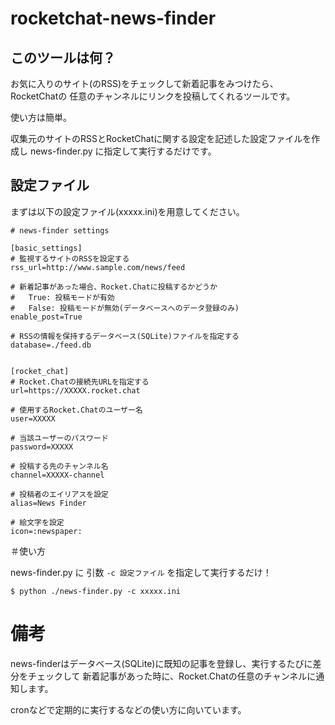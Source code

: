 # rocketchat-news-finder

## このツールは何？

お気に入りのサイト(のRSS)をチェックして新着記事をみつけたら、RocketChatの
任意のチャンネルにリンクを投稿してくれるツールです。

使い方は簡単。

収集元のサイトのRSSとRocketChatに関する設定を記述した設定ファイルを作成し
news-finder.py に指定して実行するだけです。


## 設定ファイル

まずは以下の設定ファイル(xxxxx.ini)を用意してください。

```
# news-finder settings

[basic_settings]
# 監視するサイトのRSSを設定する
rss_url=http://www.sample.com/news/feed

# 新着記事があった場合、Rocket.Chatに投稿するかどうか
#   True: 投稿モードが有効
#   False: 投稿モードが無効(データベースへのデータ登録のみ)
enable_post=True

# RSSの情報を保持するデータベース(SQLite)ファイルを指定する
database=./feed.db


[rocket_chat]
# Rocket.Chatの接続先URLを指定する
url=https://XXXXX.rocket.chat

# 使用するRocket.Chatのユーザー名
user=XXXXX

# 当該ユーザーのパスワード
password=XXXXX

# 投稿する先のチャンネル名
channel=XXXXX-channel

# 投稿者のエイリアスを設定
alias=News Finder

# 絵文字を設定
icon=:newspaper:
```

＃使い方

news-finder.py に 引数 `-c 設定ファイル` を指定して実行するだけ！

```
$ python ./news-finder.py -c xxxxx.ini
```

# 備考

news-finderはデータベース(SQLite)に既知の記事を登録し、実行するたびに差分をチェックして
新着記事があった時に、Rocket.Chatの任意のチャンネルに通知します。

cronなどで定期的に実行するなどの使い方に向いています。
